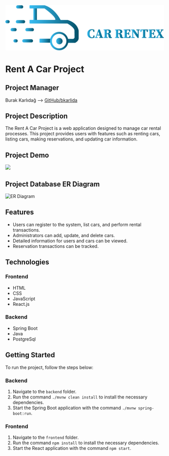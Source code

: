 <img src="https://github.com/CarRentex/CarRentex-FrontEnd/blob/main/public/carlogo.png" width="500">

# Rent A Car Project

## Project Manager

Burak Karlıdağ  -->  [GitHub/bkarlida](https://github.com/bkarlida)

## Project Description

The Rent A Car Project is a web application designed to manage car rental processes. This project provides users with features such as renting cars, listing cars, making reservations, and updating car information.

## Project Demo

<img src="https://github.com/CarRentex/CarRentex-FrontEnd/blob/main/public/readmeMain.png" width="500">





## Project Database ER Diagram

![ER Diagram](http://res.cloudinary.com/dca32coar/image/upload/v1709499642/carRentex/655726ce-3390-4af4-9417-3e48ba7219a2_Screenshot%202024-03-03%20at%2023.59.45.png.png)

## Features

- Users can register to the system, list cars, and perform rental transactions.
- Administrators can add, update, and delete cars.
- Detailed information for users and cars can be viewed.
- Reservation transactions can be tracked.

## Technologies

### Frontend

- HTML
- CSS
- JavaScript
- React.js

### Backend

- Spring Boot
- Java
- PostgreSql


## Getting Started

To run the project, follow the steps below:

### Backend

1. Navigate to the `backend` folder.
2. Run the command `./mvnw clean install` to install the necessary dependencies.
3. Start the Spring Boot application with the command `./mvnw spring-boot:run`.

### Frontend

1. Navigate to the `frontend` folder.
2. Run the command `npm install` to install the necessary dependencies.
3. Start the React application with the command `npm start`.



